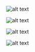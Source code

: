 ![alt text](https://image.ibb.co/easz5T/photo_01.jpg)

![alt text](https://image.ibb.co/nvdYX8/photo_04.jpg)

![alt text](https://image.ibb.co/gaPwkT/photo_03.jpg)

![alt text](https://image.ibb.co/mQF8zo/photo_05.jpg)

